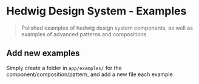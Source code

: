 # Hedwig Design System - Examples

> Polished examples of hedwig design system components, as well as examples of advanced patterns and compositions

## Add new examples

Simply create a folder in `app/examples/` for the component/composition/pattern, and add a new file each example
